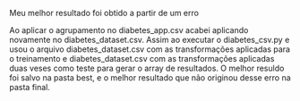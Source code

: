 Meu melhor resultado foi obtido a partir de um erro

Ao aplicar o agrupamento no diabetes_app.csv acabei aplicando novamente no diabetes_dataset.csv.
Assim ao executar o diabetes_csv.py e usou o arquivo diabetes_dataset.csv com as transformações aplicadas para o treinamento e diabetes_dataset.csv com as transformações aplicadas duas veses como teste para gerar o array de resultados.
O melhor resuldo foi salvo na pasta best, e o melhor resultado que não originou desse erro na pasta final.
